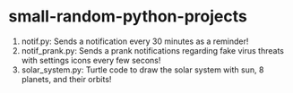 # small-random-python-projects

1. notif.py:
Sends a notification every 30 minutes as a reminder!
2. notif_prank.py:
Sends a prank notifications regarding fake virus threats with settings icons every few secons!
3. solar_system.py:
Turtle code to draw the solar system with sun, 8 planets, and their orbits!
